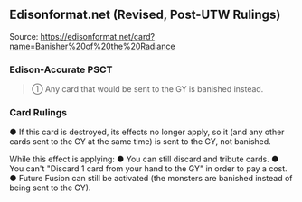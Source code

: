 
## Edisonformat.net (Revised, Post-UTW Rulings)

Source: https://edisonformat.net/card?name=Banisher%20of%20the%20Radiance

### Edison-Accurate PSCT

> ① Any card that would be sent to the GY is banished instead.

### Card Rulings

● If this card is destroyed, its effects no longer apply, so it (and any other cards sent to the GY at the same time) is sent to the GY, not banished.

While this effect is applying:
● You can still discard and tribute cards.
● You can't "Discard 1 card from your hand to the GY" in order to pay a cost.
● Future Fusion can still be activated (the monsters are banished instead of being sent to the GY).
            